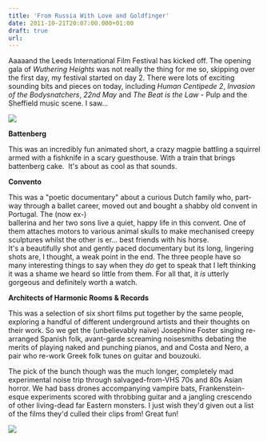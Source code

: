 ```yaml
---
title: 'From Russia With Love and Goldfinger'
date: 2011-10-21T20:07:00.000+01:00
draft: true
url: 
---
```


Aaaaand the Leeds International Film Festival has kicked off. The opening gala of _Wuthering Heights_ was not really the thing for me so, skipping over the first day, my festival started on day 2. There were lots of exciting sounding bits and pieces on today, including _Human Centipede 2_, _Invasion of the Bodysnatchers_, _22nd May_ and _The Beat is the Law_ \- Pulp and the Sheffield music scene. I saw...  
  

![](/blogspot/AVvXsEhYGrsbF8lmLw5ep9rqqrSkvg9UXs06iM3j_KOqm854u3IGKj08FfmRsG_kUlpAVxg9YqPMXbslBfDQtYhJEpPjkV1ulBKS0Co06LE84wXb6pULGRK34_z7oNIIqWgfxuxh32RpBwQNjZw/s400/Battenberg.jpg)

  
  
  

**Battenberg**

This was an incredibly fun animated short, a crazy magpie battling a squirrel armed with a fishknife in a scary guesthouse. With a train that brings battenberg cake.  It's about as cool as that sounds.  
  

**Convento**

This was a "poetic documentary" about a curious Dutch family who, part-way through a ballet career, moved out and bought a shabby old convent in Portugal. The (now ex-)  
ballerina and her two sons live a quiet, happy life in this convent. One of them attaches motors to various animal skulls to make mechanised creepy sculptures whilst the other is er... best friends with his horse.  
It's a beautifully shot and gently paced documentary but its long, lingering shots are, I thought, a weak point in the end. The three people have so many interesting things to say when they _do_ get to speak that I left thinking it was a shame we heard so little from them. For all that, it _is_ utterly gorgeous and definitely worth a watch.  
  

**Architects of Harmonic Rooms & Records**

This was a selection of six short films put together by the same people, exploring a handful of different underground artists and their thoughts on their work. So we get the (unbelievably naïve) Josephine Foster singing re-arranged Spanish folk, avant-garde screaming noisesmiths debating the merits of playing naked and punching pianos, and and Costa and Nero, a pair who re-work Greek folk tunes on guitar and bouzouki.

The pick of the bunch though was the much longer, completely mad experimental noise trip through salvaged-from-VHS 70s and 80s Asian horror. We had bass drones accompanying vampire bats, Frankenstein-esque experiments scored with throbbing guitar and a jangling crescendo of other living-dead far Eastern monsters. I just wish they'd given out a list of the films they'd culled their clips from! Great fun!  
  

![](/blogspot/AVvXsEgpBjtSg8N7f82IZrMXmp1qZOEZkS0VTSZ8puhJImiDeGM3tmYtVxtuDFFpw3h6fF1haSRuV4WHfbov2X3PzwJQ_z7PcWfEZoQgyFqHnr6t5gkv9Xb_hBVzRkLsxX79wbP6FdGUJ5g9G-M/s320/ArchitectsOfHarmonicRooms_02.jpg)